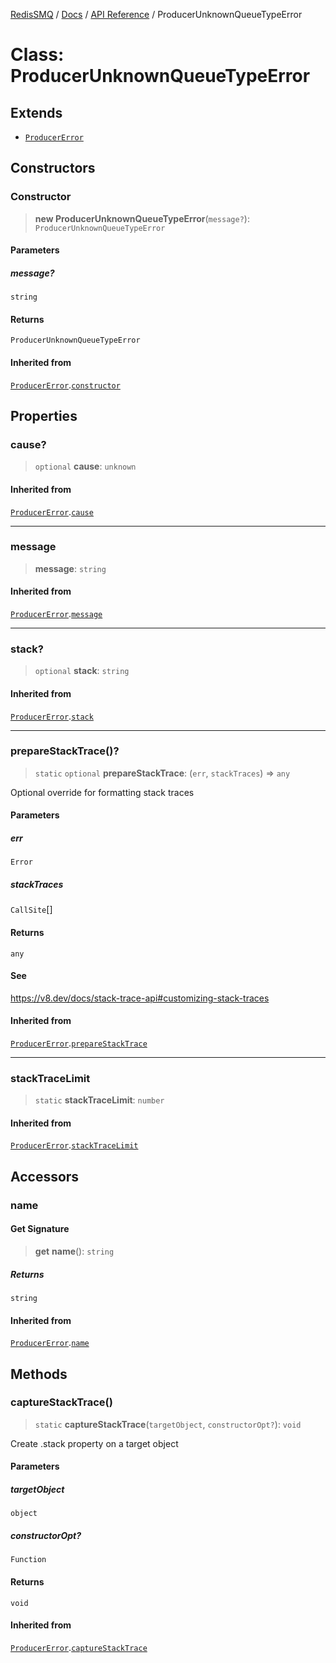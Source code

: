 [RedisSMQ](../../../README.md) / [Docs](../../README.md) / [API Reference](../README.md) / ProducerUnknownQueueTypeError

# Class: ProducerUnknownQueueTypeError

## Extends

- [`ProducerError`](ProducerError.md)

## Constructors

### Constructor

> **new ProducerUnknownQueueTypeError**(`message?`): `ProducerUnknownQueueTypeError`

#### Parameters

##### message?

`string`

#### Returns

`ProducerUnknownQueueTypeError`

#### Inherited from

[`ProducerError`](ProducerError.md).[`constructor`](ProducerError.md#constructor)

## Properties

### cause?

> `optional` **cause**: `unknown`

#### Inherited from

[`ProducerError`](ProducerError.md).[`cause`](ProducerError.md#cause)

***

### message

> **message**: `string`

#### Inherited from

[`ProducerError`](ProducerError.md).[`message`](ProducerError.md#message)

***

### stack?

> `optional` **stack**: `string`

#### Inherited from

[`ProducerError`](ProducerError.md).[`stack`](ProducerError.md#stack)

***

### prepareStackTrace()?

> `static` `optional` **prepareStackTrace**: (`err`, `stackTraces`) => `any`

Optional override for formatting stack traces

#### Parameters

##### err

`Error`

##### stackTraces

`CallSite`[]

#### Returns

`any`

#### See

https://v8.dev/docs/stack-trace-api#customizing-stack-traces

#### Inherited from

[`ProducerError`](ProducerError.md).[`prepareStackTrace`](ProducerError.md#preparestacktrace)

***

### stackTraceLimit

> `static` **stackTraceLimit**: `number`

#### Inherited from

[`ProducerError`](ProducerError.md).[`stackTraceLimit`](ProducerError.md#stacktracelimit)

## Accessors

### name

#### Get Signature

> **get** **name**(): `string`

##### Returns

`string`

#### Inherited from

[`ProducerError`](ProducerError.md).[`name`](ProducerError.md#name)

## Methods

### captureStackTrace()

> `static` **captureStackTrace**(`targetObject`, `constructorOpt?`): `void`

Create .stack property on a target object

#### Parameters

##### targetObject

`object`

##### constructorOpt?

`Function`

#### Returns

`void`

#### Inherited from

[`ProducerError`](ProducerError.md).[`captureStackTrace`](ProducerError.md#capturestacktrace)
